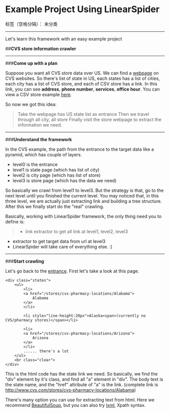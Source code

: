 # Example Project Using LinearSpider

标签（空格分隔）： 未分类

----------

Let's learn this framework with an easy example project

##**CVS store information crawler**


----------


###**Come up with a plan**

Suppose you want all CVS store data over US. We can find a [webpage][1] on CVS websites. So there's list of state in US, each states has a list of cities, each city has a list of CVS store, and each of CSV store has a link. In this link, you can see **address**, **phone number**, **services**, **office hour**. You can view a CSV store example [here][2].

So now we got this idea:

> Take the webpage has US state list as entrance
Then we travel through all city, all store
Finally visit the store webpage to extract the information we need.

----------
###**Understand the framework**

In the CVS example, the path from the entrance to the target data like a pyramid, which has couple of layers.

- level0 is the entrance
- level1 is state page (which has list of city)
- level2 is city page (which has list of store)
- level3 is store page (which has the data we need)

So basically we crawl from level1 to level3. But the strategy is that, go to the next level until you finished the current level. You may noticed that, in this three level, we are actually just extracting link and building a tree structure. After this we finally start do the "real" crawling.

Basically, working with LinearSpider framework, the only thing need you to define is:

> - link extractor to get all link at level1, level2, level3
- extractor to get target data from url at level3
- LinearSpider will take care of everything else. :)

----------

###**Start crawling**

Let's go back to the [entrance][1]. First let's take a look at this page. 


    <div class="states">
    	<ul>						
    		<li>
    		<a href="/stores/cvs-pharmacy-locations/Alabama">
    			Alabama
    		</a>
    		</li>						
    
    		<li style="line-height:20px">Alaska<span>(currently no CVS/pharmacy stores)</span></li>
    
    		<li>
    		<a href="/stores/cvs-pharmacy-locations/Arizona">
    			Arizona
    		</a>
    		</li>
    		...... there's a lot
    	</ul>
    	<br class="clear">
    </div>

This is the html code has the state link we need. So basically, we
find the "div" element by it's class, and find all "a" element in "div". The body text is the state name, and the "href" attribute of "a" is the link.
(complete link is http://www.cvs.com/stores/cvs-pharmacy-locations/Alabama)

There's many option you can use for extracting text from html. Here we recommend [BeautifulSoup][3], but you can also try [lxml][4], Xpath syntax.


  [1]: http://www.cvs.com/stores/cvs-pharmacy-locations
  [2]: http://www.cvs.com/stores/cvs-pharmacy-address/520+Highway+119-Alabaster-AL-35007/storeid=4867
  [3]: http://www.crummy.com/software/BeautifulSoup/
  [4]: http://lxml.de/